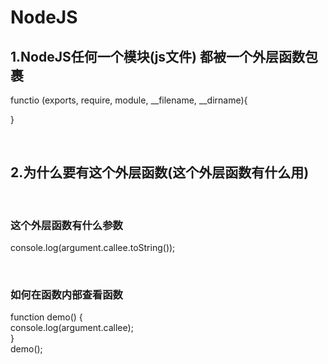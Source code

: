 # NodeJS
## 1.NodeJS任何一个模块(js文件) 都被一个外层函数包裹
functio (exports, require, module, __filename, __dirname){ <br>

}

<br>

## 2.为什么要有这个外层函数(这个外层函数有什么用)

<br>

### 这个外层函数有什么参数
console.log(argument.callee.toString());

<br>

### 如何在函数内部查看函数
function demo() { <br>
  console.log(argument.callee); <br>
} <br>
demo();
